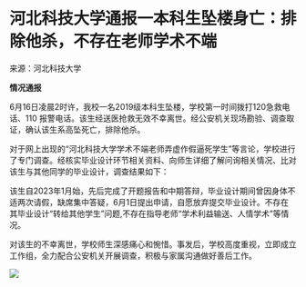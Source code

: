 

# 河北科技大学通报一本科生坠楼身亡：排除他杀，不存在老师学术不端

来源：河北科技大学

**情况通报**

6月16日凌晨2时许，我校一名2019级本科生坠楼，学校第一时间拨打120急救电话、110
报警电话。该生经送医抢救无效不幸离世。经公安机关现场勘验、调查取证，确认该生系高坠死亡，排除他杀。

对于网上出现的“河北科技大学学术不端老师弄虚作假逼死学生”等言论，学校进行了专门调查。经核实毕业设计环节相关资料、向师生详细了解问询相关情况、比对该生与其他同学的毕业设计，调查结果如下：

该生自2023年1月始，先后完成了开题报告和中期答辩，毕业设计期间曾因身体不适两次请假，缺席集中答疑，6月1日提出申请，自愿放弃提交毕业设计。不存在其毕业设计“转给其他学生”问题,不存在指导老师“学术利益输送、人情学术”等情况。

对该生的不幸离世，学校师生深感痛心和惋惜。事发后，学校高度重视，立即成立工作组，全力配合公安机关开展调查，积极与家属沟通做好善后工作。

![](https://inews.gtimg.com/om_bt/OQ-jhW57JtaPtv7xNhWXuMy1DBbN6w8ebfmLhV-OWrQgMAA/1000)

